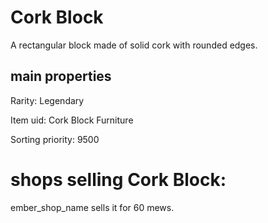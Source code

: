 # Cork Block

A rectangular block made of solid cork with rounded edges.

## main properties

Rarity: Legendary

Item uid: Cork Block Furniture

Sorting priority: 9500

# shops selling Cork Block:

ember_shop_name sells it for 60 mews.